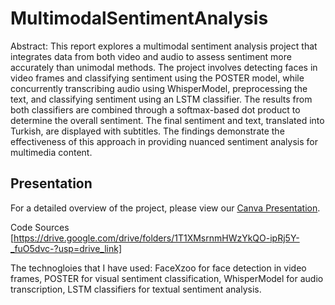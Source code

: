 # MultimodalSentimentAnalysis
Abstract:
This report explores a multimodal sentiment analysis project that integrates data from both video
and audio to assess sentiment more accurately than unimodal methods. The project involves
detecting faces in video frames and classifying sentiment using the POSTER model, while
concurrently transcribing audio using WhisperModel, preprocessing the text, and classifying
sentiment using an LSTM classifier. The results from both classifiers are combined through a
softmax-based dot product to determine the overall sentiment. The final sentiment and text,
translated into Turkish, are displayed with subtitles. The findings demonstrate the effectiveness of
this approach in providing nuanced sentiment analysis for multimedia content. 

## Presentation

For a detailed overview of the project, please view our [Canva Presentation](https://www.canva.com/design/DAGGB5CwW1Y/gfhLKaB6CDhEyaAnT1Qy8Q/view?utm_content=DAGGB5CwW1Y&utm_campaign=designshare&utm_medium=link&utm_source=editor).



Code Sources
[https://drive.google.com/drive/folders/1T1XMsrnmHWzYkQO-ipRj5Y-_fuO5dvc-?usp=drive_link]



The technogloies that I have used:
FaceXzoo for face detection in video frames,
POSTER for visual sentiment classification,
WhisperModel for audio transcription,
LSTM classifiers for textual sentiment analysis.
